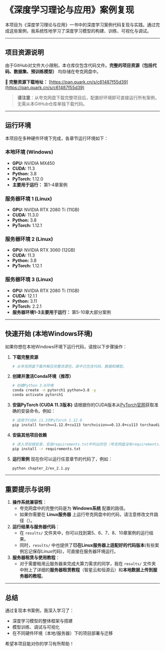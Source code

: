 # 《深度学习理论与应用》案例复现

本项目为《深度学习理论与应用》一书中的深度学习案例代码复现与实践。通过完成这些案例，我系统性地学习了深度学习模型的构建、训练、可视化与调试。

---

## 项目资源说明

由于GitHub对文件大小限制，本仓库仅包含代码文件。**完整的项目资源（包括代码、数据集、预训练模型）** 均存储在夸克网盘中。

**🔗 完整资源下载地址：** [https://pan.quark.cn/s/c61487f55d39](https://pan.quark.cn/s/c61487f55d39)

> **请注意**：从夸克网盘下载完整项目后，配置好环境即可直接运行所有案例，无需从本GitHub仓库单独下载代码。

---

## 运行环境

本项目在多种硬件环境下完成，各章节运行环境如下：

### 本地环境 (Windows)

- **GPU:** NVIDIA MX450
- **CUDA:** 11.3
- **Python:** 3.8
- **PyTorch:** 1.12.0
- **主要用于运行：** 第1-4章案例

### 服务器环境 1 (Linux)

- **GPU:** NVIDIA RTX 2080 Ti (11GB)
- **CUDA:** 11.3.0
- **Python:** 3.8
- **PyTorch:** 1.12.1

### 服务器环境 2 (Linux)

- **GPU:** NVIDIA RTX 3060 (12GB)
- **CUDA:** 11.3
- **Python:** 3.8
- **PyTorch:** 1.12.1

### 服务器环境 3 (Linux)

- **GPU:** NVIDIA RTX 2080 Ti (11GB)
- **CUDA:** 12.1.1
- **Python:** 3.11
- **PyTorch:** 2.2.1
- **服务器环境1-3主要用于运行：** 第5-10章大部分案例

---

## 快速开始 (本地Windows环境)

如果你想在本地Windows环境下运行代码，请按以下步骤操作：

1. **下载完整资源**

   ```bash
   # 从夸克网盘下载并解压完整资源包，其中已包含代码、数据和模型。
   ```

2. **创建并激活Conda环境（推荐）**

   ```bash
   # 创建Python 3.8环境
   conda create -n pytorch1 python=3.8 -y
   conda activate pytorch1
   ```

3. **安装PyTorch (CUDA 11.3版本)**
   请根据你的CUDA版本从[PyTorch官网](https://pytorch.org/get-started/previous-versions/)获取准确的安装命令。例如：

   ```bash
   # 适用于CUDA 11.3的PyTorch 1.12.0
   pip install torch==1.12.0+cu113 torchvision==0.13.0+cu113 torchaudio==0.12.0 --extra-index-url https://download.pytorch.org/whl/cu113
   ```

4. **安装其他项目依赖**

   ```bash
   # 进入项目根目录，安装requirements.txt中列出的包（夸克网盘没有requirements.txt文件，需从该库中下载）
   pip install -r requirements.txt
   ```

5. **运行案例**
   现在你可以运行任意章节的代码了，例如：

   ```bash
   python chapter_2/ex_2.1.py
   ```

---

## 重要提示与说明

1.  **操作系统兼容性**：
    - 夸克网盘中的完整代码是为 **Windows系统** 配置的路径。
    - 如果你需要在 **Linux服务器** 上运行夸克网盘中的代码，请注意修改文件路径（）。
2.  **运行结果与服务器代码**：
    - 在 `results/` 文件夹中，你可以找到第5、6、7、8、10章案例的运行结果。
    - 同时，`results/` 中也提供了**已在Linux服务器上适配好的代码版本**(有些案例忘记保存Linux代码)，可直接在服务器环境运行。
3.  **服务器租赁与使用教程**：
    - 对于需要租用云服务器来完成大算力需求的同学，我在 `results/` 文件夹中附上了详细的**服务器租赁教程**（智星云和恒源云）和**本地数据上传到服务器的教程**。

---

## 总结

通过复现本书案例，我深入学习了：

- 深度学习模型的整体框架与搭建
- 模型训练、调试与可视化
- 在不同硬件环境（本地/服务器）下的项目部署与迁移

希望本项目能对你的学习有所帮助！
